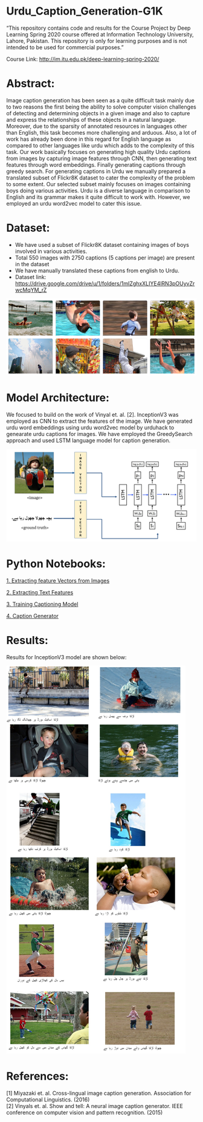 # Urdu_Caption_Generation-G1K
“This repository contains code and results for the Course Project by Deep Learning Spring 2020 course offered at Information Technology University, Lahore, Pakistan. This repository is only for learning purposes and is not intended to be used for commercial purposes.”

Course Link: http://im.itu.edu.pk/deep-learning-spring-2020/

# Abstract:
Image caption generation has been seen as a quite difficult task mainly due to two reasons the first being the ability to solve computer vision challenges of detecting and determining objects in a given image and also to capture and express the relationships of these objects in a natural language. Moreover, due to the sparsity of annotated resources in languages other than English, this task becomes more challenging and arduous. Also, a lot of work has already been done in this regard for English language as compared to other languages like urdu which adds to the complexity of this task. Our work basically focuses on generating high quality Urdu captions from images by capturing image features through CNN, then generating text features through word embeddings. Finally generating captions through greedy search. For generating captions in Urdu we manually prepared a translated subset of Flickr8K dataset to cater the complexity of the problem to some extent. Our selected subset mainly focuses on images containing boys doing various activities. Urdu is a diverse language in comparison to English and its grammar makes it quite difficult to work with. However, we employed an urdu word2vec model to cater this issue. 

# Dataset:
* We have used a subset of Flickr8K dataset containing images of boys involved in various activities.
* Total 550 images with 2750 captions (5 captions per image) are present in the dataset
* We have manually translated these captions from english to Urdu.
* Dataset link: https://drive.google.com/drive/u/1/folders/1mIZghxXLIYE4lRN3pOUyvZrwcMqYM_rZ

![dataset](https://github.com/msds19012/Urdu_Caption_Generation-G1K/blob/master/images/dataset.PNG)

# Model Architecture:

We focused to build on the work of Vinyal et. al. [2]. InceptionV3 was employed as CNN to extract the features of the image. We have generated urdu word embeddings using urdu word2vec model by urduhack to genearate urdu captions for images. We have employed the GreedySearch approach and used LSTM language model for caption generation.  

![Flow diagram](https://github.com/msds19012/Urdu_Caption_Generation-G1K/blob/master/images/model.png)

# Python Notebooks:

[1. Extracting feature Vectors from Images](https://github.com/msds19012/Urdu_Caption_Generation-G1K/blob/master/notebooks/1.Extracting%20feature%20Vectors%20from%20Images.ipynb)  

[2. Extracting Text Features](https://github.com/msds19012/Urdu_Caption_Generation-G1K/blob/master/notebooks/2.%20Extracting%20Text%20Features.ipynb)  

[3. Training Captioning Model](https://github.com/msds19012/Urdu_Caption_Generation-G1K/blob/master/notebooks/3.%20Training%20Captioning%20Model.ipynb)  

[4. Caption Generator](https://github.com/msds19012/Urdu_Caption_Generation-G1K/blob/master/notebooks/4.%20Caption%20Generator%20.ipynb)

# Results:

Results for InceptionV3 model are shown below:  

![results](https://github.com/msds19012/Urdu_Caption_Generation-G1K/blob/master/images/results.png)

# References:

[1] Miyazaki et. al. Cross-lingual image caption generation. Association for
Computational Linguistics. (2016)  
[2] Vinyals et. al. Show and tell: A neural image caption generator. IEEE
conference on computer vision and pattern recognition. (2015)
